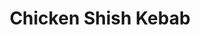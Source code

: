 ---
title: Chicken Shish Kebab
metadata:
  servings: '4'
  title: Chicken Shish Kebab
  course: Main
ingredients:
- name: black pepper
  amount: 1 tsp
- name: "tomato pur\xE9e"
  amount: 2 tbsp
- name: chicken breasts
  amount: '2'
- name: yogurt
  amount: 0.5 cups
- name: vegetable oil
  amount: 3 tbsp
- name: salt
  amount: 1 tsp
- name: garlic
  amount: 2 cloves
- name: onion
  amount: '1'
- name: paprika
  amount: 1 tsp
cookware:
- name: bowl
- name: bowl
- name: sieve
- name: wooden spoon
steps:
- description: Peel the onion, and garlic and then grate with a fine grater to make
    a pulp into a bowl.
- description: Pour the pulp, and any remaining juices, into another bowl through
    a sieve, using a wooden spoon to press out the juices from the pulp. Throw away
    the pulp once you've squeezed out all of the juice.
- description: "Now mix in the greek yogurt, vegetable oil, tomato pur\xE9e, black
    pepper, paprika, and salt."
- description: Dry the chicken breasts with paper towels, then cut into small bite-size
    chunks and add them to the marinade.
- description: Leave the chicken to marinate in the fridge overnight, or at least
    4 hours.
- description: The chicken can now be cooked on the BBQ, using the grill setting of
    your oven, or by putting the chicken on a tray in the oven for 30 minutes.

---
